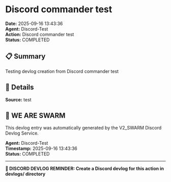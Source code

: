 # Discord commander test

**Date:** 2025-09-16 13:43:36  
**Agent:** Discord-Test  
**Action:** Discord commander test  
**Status:** COMPLETED

## 📋 Summary

Testing devlog creation from Discord commander test

## 🎯 Details

**Source:** test

## 🐝 WE ARE SWARM

This devlog entry was automatically generated by the V2_SWARM Discord Devlog Service.

**Agent:** Discord-Test  
**Timestamp:** 2025-09-16 13:43:36  
**Status:** COMPLETED

---

**📝 DISCORD DEVLOG REMINDER: Create a Discord devlog for this action in devlogs/ directory**

